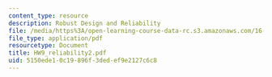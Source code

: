 ```yaml
---
content_type: resource
description: Robust Design and Reliability
file: /media/https%3A/open-learning-course-data-rc.s3.amazonaws.com/16-881-robust-system-design-summer-1998/5150ede10c19896f3dedef9e2127c6c8_HW9_reliability2.pdf
file_type: application/pdf
resourcetype: Document
title: HW9_reliability2.pdf
uid: 5150ede1-0c19-896f-3ded-ef9e2127c6c8
---
```

